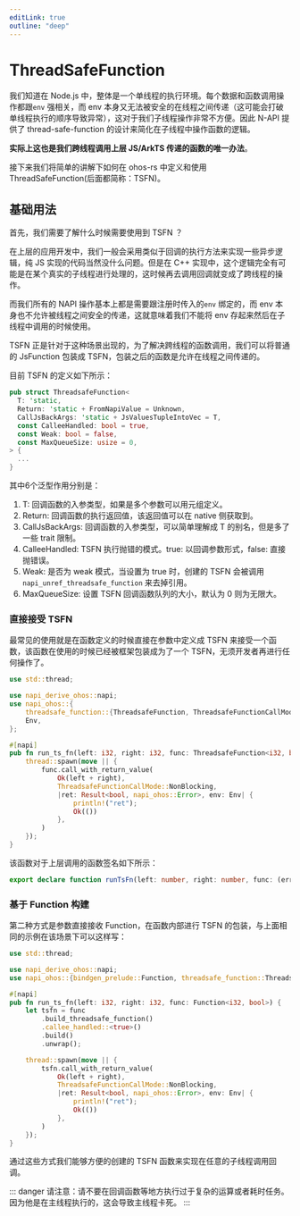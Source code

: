```yaml
---
editLink: true
outline: "deep"
---
```


# ThreadSafeFunction

我们知道在 Node.js 中，整体是一个单线程的执行环境。每个数据和函数调用操作都跟`env` 强相关，而 env 本身又无法被安全的在线程之间传递（这可能会打破单线程执行的顺序导致异常），这对于我们子线程操作非常不方便。因此 N-API 提供了 thread-safe-function 的设计来简化在子线程中操作函数的逻辑。

**实际上这也是我们跨线程调用上层 JS/ArkTS 传递的函数的唯一办法**。

接下来我们将简单的讲解下如何在 ohos-rs 中定义和使用 ThreadSafeFunction(后面都简称：TSFN)。

## 基础用法

首先，我们需要了解什么时候需要使用到 TSFN ？

在上层的应用开发中，我们一般会采用类似于回调的执行方法来实现一些异步逻辑，纯 JS 实现的代码当然没什么问题。但是在 C++ 实现中，这个逻辑完全有可能是在某个真实的子线程进行处理的，这时候再去调用回调就变成了跨线程的操作。

而我们所有的 NAPI 操作基本上都是需要跟注册时传入的`env` 绑定的，而 env 本身也不允许被线程之间安全的传递，这就意味着我们不能将 env 存起来然后在子线程中调用的时候使用。

TSFN 正是针对于这种场景出现的，为了解决跨线程的函数调用，我们可以将普通的 JsFunction 包装成 TSFN，包装之后的函数是允许在线程之间传递的。

目前 TSFN 的定义如下所示：

```rust
pub struct ThreadsafeFunction<
  T: 'static,
  Return: 'static + FromNapiValue = Unknown,
  CallJsBackArgs: 'static + JsValuesTupleIntoVec = T,
  const CalleeHandled: bool = true,
  const Weak: bool = false,
  const MaxQueueSize: usize = 0,
> {
  ...
}
```

其中6个泛型作用分别是：

1. T: 回调函数的入参类型，如果是多个参数可以用元组定义。
2. Return: 回调函数的执行返回值，该返回值可以在 native 侧获取到。
3. CallJsBackArgs: 回调函数的入参类型，可以简单理解成 T 的别名，但是多了一些 trait 限制。
4. CalleeHandled: TSFN 执行抛错的模式。true: 以回调参数形式，false: 直接抛错误。
5. Weak: 是否为 weak 模式，当设置为 true 时，创建的 TSFN 会被调用 `napi_unref_threadsafe_function` 来去掉引用。
6. MaxQueueSize: 设置 TSFN 回调函数队列的大小，默认为 0 则为无限大。

### 直接接受 TSFN

最常见的使用就是在函数定义的时候直接在参数中定义成 TSFN 来接受一个函数，该函数在使用的时候已经被框架包装成为了一个 TSFN，无须开发者再进行任何操作了。

```rust
use std::thread;

use napi_derive_ohos::napi;
use napi_ohos::{
    threadsafe_function::{ThreadsafeFunction, ThreadsafeFunctionCallMode},
    Env,
};

#[napi]
pub fn run_ts_fn(left: i32, right: i32, func: ThreadsafeFunction<i32, bool>) {
    thread::spawn(move || {
        func.call_with_return_value(
            Ok(left + right),
            ThreadsafeFunctionCallMode::NonBlocking,
            |ret: Result<bool, napi_ohos::Error>, env: Env| {
                println!("ret");
                Ok(())
            },
        )
    });
}
```

该函数对于上层调用的函数签名如下所示：
```ts
export declare function runTsFn(left: number, right: number, func: (err: Error | null, arg: number) => boolean): void
```

### 基于 Function 构建

第二种方式是参数直接接收 Function，在函数内部进行 TSFN 的包装，与上面相同的示例在该场景下可以这样写：

```rust
use std::thread;

use napi_derive_ohos::napi;
use napi_ohos::{bindgen_prelude::Function, threadsafe_function::ThreadsafeFunctionCallMode, Env};

#[napi]
pub fn run_ts_fn(left: i32, right: i32, func: Function<i32, bool>) {
    let tsfn = func
        .build_threadsafe_function()
        .callee_handled::<true>()
        .build()
        .unwrap();

    thread::spawn(move || {
        tsfn.call_with_return_value(
            Ok(left + right),
            ThreadsafeFunctionCallMode::NonBlocking,
            |ret: Result<bool, napi_ohos::Error>, env: Env| {
                println!("ret");
                Ok(())
            },
        )
    });
}
```

通过这些方式我们能够方便的创建的 TSFN 函数来实现在任意的子线程调用回调。

::: danger
请注意：请不要在回调函数等地方执行过于复杂的运算或者耗时任务。因为他是在主线程执行的，这会导致主线程卡死。
:::